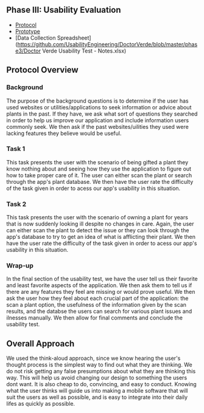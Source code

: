 ## Phase III: Usability Evaluation

* [Protocol](https://github.com/UsabilityEngineering/DoctorVerde/blob/master/phase3/DoctorVerdeProtocol.pdf)
* [Prototype](https://xd.adobe.com/view/aa438efd-953f-4a51-a444-14a28db70a0c-ff10/)
* [Data Collection Spreadsheet](https://github.com/UsabilityEngineering/DoctorVerde/blob/master/phase3/Doctor Verde Usability Test - Notes.xlsx)

## Protocol Overview

### Background
The purpose of the background questions is to determine if the user has used websites or utilities/applications to seek information or advice about plants in the past. If they have, we ask what sort of questions they searched in order to help us improve our application and include information users commonly seek. We then ask if the past websites/uilities they used were lacking features they believe would be useful.

### Task 1
This task presents the user with the scenario of being gifted a plant they know nothing about and seeing how they use the application to figure out how to take proper care of it. The user can either scan the plant or search through the app's plant database. We then have the user rate the difficulty of the task given in order to acess our app's usability in this situation.

### Task 2
This task presents the user with the scenario of owning a plant for years that is now suddenly looking ill despite no changes in care. Again, the user can either scan the plant to detect the issue or they can look through the app's database to try to get an idea of what is afflicting their plant. We then have the user rate the difficulty of the task given in order to acess our app's usability in this situation.

### Wrap-up
In the final section of the usability test, we have the user tell us their favorite and least favorite aspects of the application. We then ask them to tell us if there are any features they feel are missing or would prove useful. We then ask the user how they feel about each crucial part of the application: the scan a plant option, the usefulness of the information given by the scan results, and the databse the users can search for various plant issues and ilnesses manually. We then allow for final comments and conclude the usability test.

## Overall Approach
We used the think-aloud approach, since we know hearing the user's thought process is the simplest way to find out what they are thinking. We do not risk getting any false presumptions about what they are thinking this way. This will help us avoid changing our design to something the users dont want. It is also cheap to do, convincing, and easy to conduct. Knowing what the user thinks will guide us into making a mobile software that will suit the users as well as possible, and is easy to integrate into their daily lifes as quickly as possible.
